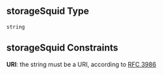 ## storageSquid Type

`string`

## storageSquid Constraints

**URI**: the string must be a URI, according to [RFC 3986](https://tools.ietf.org/html/rfc3986 "check the specification")
